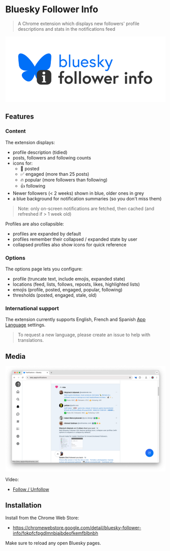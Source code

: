 # Bluesky Follower Info

> A Chrome extension which displays new followers' profile descriptions and stats in the notifications feed

![splash.png](assets/splash.png)

## Features

### Content

The extension displays:

- profile description (tidied)
- posts, followers and following counts
- icons for:
  - 📝 posted
  - ✅ engaged (more than 25 posts)
  - 🔥 popular (more followers than following)
  - 👍 following
- Newer followers (< 2 weeks) shown in blue, older ones in grey
- a blue background for notification summaries (so you don't miss them)

> Note: only on-screen notifications are fetched, then cached (and refreshed if > 1 week old)

Profiles are also collapsible:

- profiles are expanded by default
- profiles remember their collapsed / expanded state by user
- collapsed profiles also show icons for quick reference

### Options

The options page lets you configure:

- profile (truncate text, include emojis, expanded state)
- locations (feed, lists, follows, reposts, likes, highlighted lists)
- emojis (profile, posted, engaged, popular, following)
- thresholds (posted, engaged, stale, old)

### International support

The extension currently supports English, French and Spanish [App Language](https://bsky.app/settings/language) settings.

> To request a new language, please create an issue to help with translations.

## Media

![screenshot.png](assets/screenshot.png)

Video:

- [Follow / Unfollow](https://bsky.app/profile/did:plc:n2xk2ztwx5asqq4v6aocd45o/post/3lcn2pyrxe22f)

## Installation

Install from the Chrome Web Store:

- https://chromewebstore.google.com/detail/bluesky-follower-info/fokpfcfpgdlmnbjajbdeofkemfblbnbh

Make sure to reload any open Bluesky pages.
